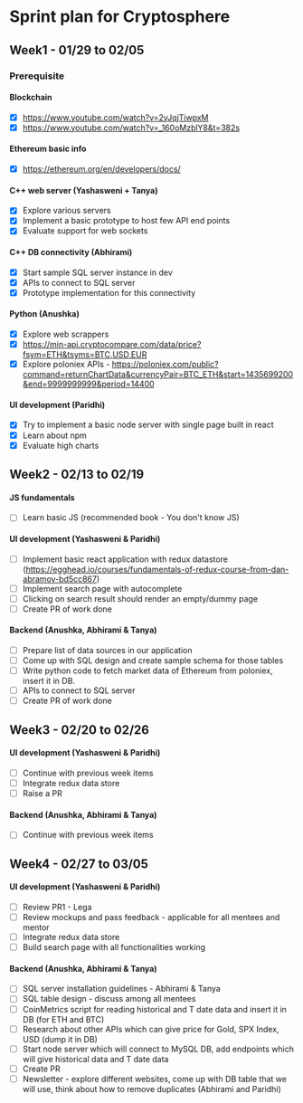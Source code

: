 # Sprint plan for Cryptosphere

## Week1 - 01/29 to 02/05

### Prerequisite
#### Blockchain
- [X] https://www.youtube.com/watch?v=2yJqjTiwpxM
- [X] https://www.youtube.com/watch?v=_160oMzblY8&t=382s

#### Ethereum basic info
- [X] https://ethereum.org/en/developers/docs/

#### C++ web server (Yashasweni + Tanya)
- [X] Explore various servers
- [X] Implement a basic prototype to host few API end points
- [X] Evaluate support for web sockets 

#### C++ DB connectivity (Abhirami)
- [X] Start sample SQL server instance in dev
- [X] APIs to connect to SQL server
- [X] Prototype implementation for this connectivity

#### Python (Anushka)
- [X] Explore web scrappers
- [X] https://min-api.cryptocompare.com/data/price?fsym=ETH&tsyms=BTC,USD,EUR
- [X] Explore poloniex APIs - https://poloniex.com/public?command=returnChartData&currencyPair=BTC_ETH&start=1435699200&end=9999999999&period=14400

#### UI development (Paridhi)
- [X] Try to implement a basic node server with single page built in react
- [X] Learn about npm
- [X] Evaluate high charts

## Week2 - 02/13 to 02/19

#### JS fundamentals
- [ ] Learn basic JS (recommended book - You don't know JS)

#### UI development (Yashasweni & Paridhi)
- [ ] Implement basic react application with redux datastore (https://egghead.io/courses/fundamentals-of-redux-course-from-dan-abramov-bd5cc867)
- [ ] Implement search page with autocomplete
- [ ] Clicking on search result should render an empty/dummy page
- [ ] Create PR of work done

#### Backend (Anushka, Abhirami & Tanya)
- [ ] Prepare list of data sources in our application
- [ ] Come up with SQL design and create sample schema for those tables
- [ ] Write python code to fetch market data of Ethereum from poloniex, insert it in DB.
- [ ] APIs to connect to SQL server
- [ ] Create PR of work done

## Week3 - 02/20 to 02/26

#### UI development (Yashasweni & Paridhi)
- [ ] Continue with previous week items
- [ ] Integrate redux data store
- [ ] Raise a PR

#### Backend (Anushka, Abhirami & Tanya)
- [ ] Continue with previous week items


## Week4 - 02/27 to 03/05

#### UI development (Yashasweni & Paridhi)
- [ ] Review PR1 - Lega
- [ ] Review mockups and pass feedback - applicable for all mentees and mentor
- [ ] Integrate redux data store
- [ ] Build search page with all functionalities working

#### Backend (Anushka, Abhirami & Tanya)
- [ ] SQL server installation guidelines - Abhirami & Tanya
- [ ] SQL table design - discuss among all mentees
- [ ] CoinMetrics script for reading historical and T date data and insert it in DB (for ETH and BTC)
- [ ] Research about other APIs which can give price for Gold, SPX Index, USD (dump it in DB)
- [ ] Start node server which will connect to MySQL DB, add endpoints which will give historical data and T date data
- [ ] Create PR
- [ ] Newsletter - explore different websites, come up with DB table that we will use, think about how to remove duplicates (Abhirami and Paridhi)
